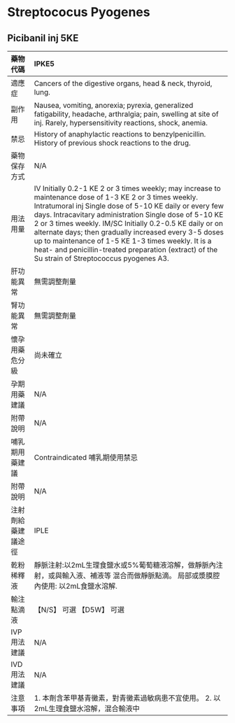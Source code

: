 # Streptococus Pyogenes

## Picibanil inj 5KE

| 藥物代碼           | IPKE5                                                                                                                                                                                                                                                                                                                                                                                                                                                                                                        |
|:-------------------|:-------------------------------------------------------------------------------------------------------------------------------------------------------------------------------------------------------------------------------------------------------------------------------------------------------------------------------------------------------------------------------------------------------------------------------------------------------------------------------------------------------------|
| 適應症             | Cancers of the digestive organs, head & neck, thyroid, lung.                                                                                                                                                                                                                                                                                                                                                                                                                                                 |
| 副作用             | Nausea, vomiting, anorexia; pyrexia, generalized fatigability, headache, arthralgia; pain, swelling at site of inj. Rarely, hypersensitivity reactions, shock, anemia.                                                                                                                                                                                                                                                                                                                                       |
| 禁忌               | History of anaphylactic reactions to benzylpenicillin. History of previous shock reactions to the drug.                                                                                                                                                                                                                                                                                                                                                                                                      |
| 藥物保存方式       | N/A                                                                                                                                                                                                                                                                                                                                                                                                                                                                                                          |
| 用法用量           | IV Initially 0.2-1 KE 2 or 3 times weekly; may increase to maintenance dose of 1-3 KE 2 or 3 times weekly. Intratumoral inj Single dose of 5-10 KE daily or every few days. Intracavitary administration Single dose of 5-10 KE 2 or 3 times weekly. IM/SC Initially 0.2-0.5 KE daily or on alternate days; then gradually increased every 3-5 doses up to maintenance of 1-5 KE 1-3 times weekly. It is a heat- and penicillin-treated preparation (extract) of the Su strain of Streptococcus pyogenes A3. |
| 肝功能異常         | 無需調整劑量                                                                                                                                                                                                                                                                                                                                                                                                                                                                                                 |
| 腎功能異常         | 無需調整劑量                                                                                                                                                                                                                                                                                                                                                                                                                                                                                                 |
| 懷孕用藥危分級     | 尚未確立                                                                                                                                                                                                                                                                                                                                                                                                                                                                                                     |
| 孕期用藥建議       | N/A                                                                                                                                                                                                                                                                                                                                                                                                                                                                                                          |
| 附帶說明           | N/A                                                                                                                                                                                                                                                                                                                                                                                                                                                                                                          |
| 哺乳期用藥建議     | Contraindicated 哺乳期使用禁忌                                                                                                                                                                                                                                                                                                                                                                                                                                                                               |
| 附帶說明           | N/A                                                                                                                                                                                                                                                                                                                                                                                                                                                                                                          |
| 注射劑給藥建議途徑 | IPLE                                                                                                                                                                                                                                                                                                                                                                                                                                                                                                         |
| 乾粉稀釋液         | 靜脈注射:以2mL生理食鹽水或5%葡萄糖液溶解，做靜脈內注射，或與輸入液、補液等 混合而做靜脈點滴。 局部或漿膜腔內使用: 以2mL食鹽水溶解.                                                                                                                                                                                                                                                                                                                                                                           |
| 輸注點滴液         | 【N/S】 可選  【D5W】 可選                                                                                                                                                                                                                                                                                                                                                                                                                                                                                   |
| IVP 用法建議       | N/A                                                                                                                                                                                                                                                                                                                                                                                                                                                                                                          |
| IVD 用法建議       | N/A                                                                                                                                                                                                                                                                                                                                                                                                                                                                                                          |
| 注意事項           | 1. 本劑含苯甲基青黴素，對青黴素過敏病患不宜使用。 2. 以2mL生理食鹽水溶解，混合輸液中                                                                                                                                                                                                                                                                                                                                                                                                                         |

